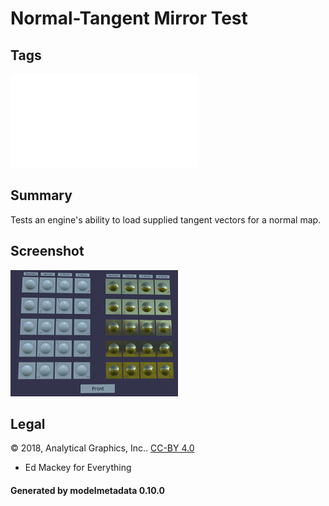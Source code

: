 # Normal-Tangent Mirror Test

## Tags

![sharable](./README-sharable.md)

## Summary

Tests an engine's ability to load supplied tangent vectors for a normal map.

## Screenshot

![screenshot](screenshot/screenshot.png)

## Legal

&copy; 2018, Analytical Graphics, Inc.. [CC-BY 4.0](https://creativecommons.org/licenses/by-nd/4.0/legalcode)

 - Ed Mackey for Everything

#### Generated by modelmetadata 0.10.0